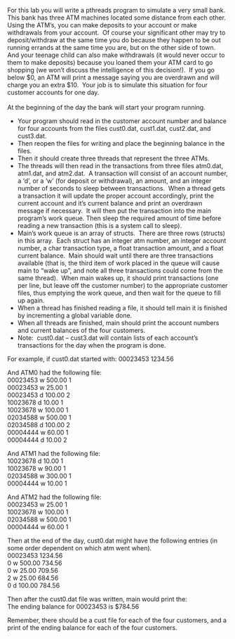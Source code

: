 For this lab you will write a pthreads program to simulate a very small bank.  This bank has three ATM machines located some distance from each other.  Using the ATM’s, you can make deposits to your account or make withdrawals from your account.  Of course your significant other may try to deposit/withdraw at the same time you do because they happen to be out running errands at the same time you are, but on the other side of town.  And your teenage child can also make withdrawals (it would never occur to them to make deposits) because you loaned them your ATM card to go shopping (we won’t discuss the intelligence of this decision!).  If you go below $0, an ATM will print a message saying you are overdrawn and will charge you an extra $10. 
Your job is to simulate this situation for four customer accounts for one day.  <br> <br>
At the beginning of the day the bank will start your program running.  <br>
*	Your program should read in the customer account number and balance for four accounts from the files cust0.dat, cust1.dat, cust2.dat, and cust3.dat.  <br>
*	Then reopen the files for writing and place the beginning balance in the files.  <br>
*	Then it should create three threads that represent the three ATMs.  <br>
*	The threads will then read in the transactions from three files atm0.dat, atm1.dat, and atm2.dat.  A transaction will consist of an account number, a ‘d’, or a ‘w’ (for deposit or withdrawal), an amount, and an integer number of seconds to sleep between transactions.  When a thread gets a transaction it will update the proper account accordingly, print the current account and it’s current balance and print an overdrawn message if necessary.  It will then put the transaction into the main program’s work queue. Then sleep the required amount of time before reading a new transaction (this is a system call to sleep).   <br>
*	Main’s work queue is an array of structs.  There are three rows (structs) in this array.  Each struct has an integer atm number, an integer account number, a char transaction type, a float transaction amount, and a float current balance.  Main should wait until there are three transactions available (that is, the third item of work placed in the queue will cause main to “wake up”, and note all three transactions could come from the same thread).  When main wakes up, it should print transactions (one per line, but leave off the customer number) to the appropriate customer files, thus emptying the work queue, and then wait for the queue to fill up again.  <br>
*	When a thread has finished reading a file, it should tell main it is finished by incrementing a global variable done.  <br>
*	When all threads are finished, main should print the account numbers and current balances of the four customers.  <br>
*	Note:  cust0.dat – cust3.dat will contain lists of each account’s transactions for the day when the program is done. <br>
 
For example, if cust0.dat started with:
00023453 1234.56
 
And ATM0 had the following file: <br>
00023453 w 500.00 1 <br>
00023453 w 25.00 1 <br>
00023453 d 100.00 2 <br>
10023678 d 10.00 1 <br>
10023678 w 100.00 1 <br>
02034588 w 500.00 1 <br>
02034588 d 100.00 2 <br>
00004444 w 60.00 1 <br>
00004444 d 10.00 2 <br>
 
And ATM1 had the following file: <br>
10023678 d 10.00 1 <br>
10023678 w 90.00 1 <br>
02034588 w 300.00 1 <br>
00004444 w 10.00 1 <br>
 
And ATM2 had the following file: <br>
00023453 w 25.00 1 <br>
10023678 w 100.00 1 <br>
02034588 w 500.00 1 <br>
00004444 w 60.00 1 <br>
 
Then at the end of the day, cust0.dat might have the following entries (in some order dependent on which atm went when). <br>
00023453   1234.56 <br>
0   w  500.00  734.56 <br>
0   w  25.00  709.56 <br>
2   w  25.00  684.56 <br>
0   d  100.00  784.56 <br>
 
Then after the cust0.dat file was written, main would print the: <br>
The ending balance for 00023453 is $784.56
 
Remember, there should be a cust file for each of the four customers, and a print
of the ending balance for each of the four customers.
 